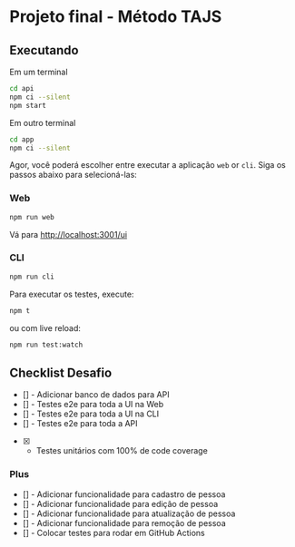 # Projeto final - Método TAJS

## Executando

Em um terminal
```sh
cd api
npm ci --silent
npm start
```
Em outro terminal

```sh
cd app
npm ci --silent
```

Agor, você poderá escolher entre executar a aplicação  `web` or `cli`. Siga os passos abaixo para selecioná-las:

### Web
```sh
npm run web
```
Vá para [http://localhost:3001/ui](http://localhost:3001/ui)

### CLI
```sh
npm run cli
```

Para executar os testes, execute:

```sh
npm t
```

ou com live reload:

```sh
npm run test:watch
```

## Checklist Desafio

- [] - Adicionar banco de dados para API
- [] - Testes e2e para toda a UI na Web
- [] - Testes e2e para toda a UI na CLI
- [] - Testes e2e para toda a API
- [x] - Testes unitários com 100% de code coverage

### Plus

- [] - Adicionar funcionalidade para cadastro de pessoa
- [] - Adicionar funcionalidade para edição de pessoa
- [] - Adicionar funcionalidade para atualização de pessoa
- [] - Adicionar funcionalidade para remoção de pessoa
- [] - Colocar testes para rodar em GitHub Actions
